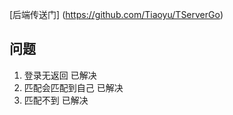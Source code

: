 [后端传送门] (https://github.com/Tiaoyu/TServerGo)




## 问题
1. 登录无返回            已解决
2. 匹配会匹配到自己       已解决
3. 匹配不到              已解决
